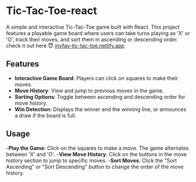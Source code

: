 # Tic-Tac-Toe-react

A simple and interactive Tic-Tac-Toe game built with React. This project features a playable game board where users can take turns playing as 'X' or 'O', track their moves, and sort them in ascending or descending order.
check it out here 😇 [myfav-tic-tac-toe.netlify.app](https://myfav-tic-tac-toe.netlify.app/)

## Features

- **Interactive Game Board**: Players can click on squares to make their moves.
- **Move History**: View and jump to previous moves in the game.
- **Sorting Options**: Toggle between ascending and descending order for move history.
- **Win Detection**: Displays the winner and the winning line, or announces a draw if the board is full.

## Usage

-**Play the Game**: Click on the squares to make a move. The game alternates between 'X' and 'O'.
-**View Move History**: Click on the buttons in the move history section to jump to specific moves.
-**Sort Moves**: Click the "Sort Ascending" or "Sort Descending" button to change the order of the move history.

